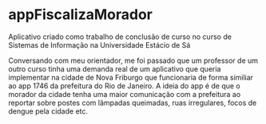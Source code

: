 # appFiscalizaMorador

Aplicativo criado como trabalho de conclusão de curso no curso de Sistemas de Informação na Universidade Estácio de Sá

Conversando com meu orientador, me foi passado que um professor de um outro curso tinha uma demanda real de um aplicativo que queria implementar na cidade de
Nova Friburgo que funcionaria de forma similiar ao app 1746 da prefeitura do Rio de Janeiro. A ideia do app é de que o morador da cidade tenha uma maior comunicação
com a prefeitura ao reportar sobre postes com lâmpadas queimadas, ruas irregulares, focos de dengue pela cidade etc. 
